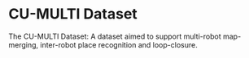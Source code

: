 # CU-MULTI Dataset

The CU-MULTI Dataset: A dataset aimed to support multi-robot map-merging, inter-robot place recognition and loop-closure. 


